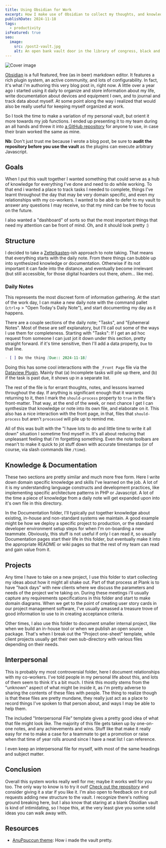 ```yaml
---
title: Using Obsidian for Work
excerpt: How I make use of Obsidian to collect my thoughts, and knowledge at work.
publishDate: 2024-11-18
tags:
  - productivity
isFeatured: true
seo:
  image:
    src: /post2-vault.jpg
    alt: An open bank vault door in the library of congress, black and white photograpy
---
```


![Cover image](/post2-vault.jpg)

[Obsidian](https://obsidian.md/) is a full featured, free (as in beer) markdown editor. It features a rich plugin system, an active community, and lots of configurability. In fact, it's what i'm authoring this very blog post in, right now. A little over a year ago i started using it daily to organize and store information about my life, write documentation about devices and equipment I own, and to journal and track data about myself. At some point along the way i realized that would also be really useful for keeping myself organized at work.

So I took the time to make a variation of my personal vault, but orient it more towards my job functions. I ended up presenting it to my team during an all hands and threw it into [a GitHub repository](https://github.com/m-triassi/obsidian-workvault-template) for anyone to use, in case their brain worked the same as mine.

**Nb**: Don't just trust me because I wrote a blog post, be sure to **audit the repository before you use the vault** as the plugins can execute arbitrary Javascript.

## Goals
When I put this vault together I wanted something that could serve as a hub of knowledge for everything I've done and need to do while working. To that end i wanted a place to track tasks I needed to complete, things I've learnt throughout the day that may be very domain specific, and even my relationships with my co-workers. I wanted to be able to defer to my vault to answer any questions I may receive, so that my mind can be free to focus on the future.

I also wanted a "dashboard" of sorts so that the most important things that need my attention can be front of mind. Oh, and it should look pretty :)

## Structure
I decided to take a [Zettelkasten](https://en.wikipedia.org/wiki/Zettelkasten)-ish approach to note taking. That means that everything starts with the daily note. From there things can bubble up into synthesized knowledge or documentation. Otherwise if its not important it can fade into the distance, and eventually become irrelevant (but still accessible, for those digital hoarders out there, *ahem...* like me).

### Daily Notes
This represents the most discreet form of information gathering. At the start of the work day, I can make a new daily note with the command pallet (`ctrl+p` > "Open Today's Daily Note"), and start documenting my day as it happens.

There are a couple sections of the daily note; "Tasks", and "Ephemeral Notes". Most of these are self explanatory, but I'll call out some of the ways I use them for completeness. Starting with "Tasks": If I get an ad hoc request from someone I can just jot it down under this section, pretty straight forward. if it's time sensitive, then I'll add a data property, `Due` to that line.

```markdown
- [ ] Do the thing [Due:: 2024-11-18]
```

Doing this has some cool interactions with the `_Front Page` file via the [Dataview Plugin](https://github.com/blacksmithgu/obsidian-dataview). Mainly that (a) Incomplete tasks will pile up there, and (b) if the task is past due, it shows up in a separate list.

The rest of the file is for errant thoughts, notes, and lessons learned throughout the day. If anything is significant enough that it warrants returning to it, then I mark the `should-process` property to `true` in the file's front-matter. That way, at the end of the week, or next chance I get I can synthesize that knowledge or note into its own file, and elaborate on it. This also has a nice interaction with the front page, in that, files that `should-process` but aren't `processed` will pile up to remind me.

All of this was built with the "I have lots to do and little time to write it all down" situation I sometime find myself in. It's all about reducing that unpleasant feeling that i'm forgetting something. Even the note toolbars are mean't to make it quick to jot stuff down with accurate timestamps (or of course, via slash commands like `/time`).

## Knowledge & Documentation

These two sections are pretty similar and much more free form. Here I write down domain specific knowledge and skills I've learned on the job. A lot of it is my understanding language constructs and development practices, like implementing specific architecture patterns in PHP or Javascript. A lot of the time a piece of knowledge from a daily note will get expanded upon into it's own file in this directory.

In the Documentation folder, I'll typically put together knowledge about existing, in-house and non-standard systems we maintain. A good example might be how we deploy a specific project to production, or the standard developer environment setup steps for when I'm on-boarding a new teammate. Obviously, this stuff is not useful if only I can read it, so usually Documentation pages start their life in this folder, but eventually make it into the appropriate README or wiki pages so that the rest of my team can read and gain value from it.

## Projects
Any time I have to take on a new project, I use this folder to start collecting my ideas about how it might all shake out. Part of that process at Plank is to have "hack days" with new clients where we discuss the parameters and needs of the project we're taking on. During these meetings i'll usually capture any requirements specifications in this folder and start to make domain diagrams. When we get to the point of creating user story cards in our project management software, I've usually amassed a treasure trove of good information to use to in creating acceptance criteria.

Other times, I also use this folder to document smaller internal project, like when we build an in-house tool or when we publish an open source package. That's when I break out the "Project one-sheet" template, while client projects usually get their own sub-directory with various files depending on their needs.

## Interpersonal
This is probably my most controversial folder, here I document relationships with my co-workers. I've told people in my personal life about this, and lots of them seem to think it's a bit much. I think this mostly stems from the "unknown" aspect of what might be inside it, as i'm pretty adverse to sharing the contents of these files with people. The thing to realize though is that these files are pretty mundane, they really just act as a place to record things I've spoken to that person about, and ways I may be able to help them.

The included "Interpersonal File" template gives a pretty good idea of what that file might look like. The majority of this file gets taken up by one-on-one notes, and any achievements and wins. Stuff like that make it really easy for me to make a case for a teammate to get a promotion or raise when that time of year rolls around since I have a neat list I can reference.

I even keep an interpersonal file for myself, with most of the same headings and subject matter.

## Conclusion
Overall this system works really well for me; maybe it works well for you too. The only way to know is to try it out! [Check out the repository](https://github.com/m-triassi/obsidian-workvault-template) and consider giving it a star if you like it. I'm also open to feedback on it or pull requests adding new structure to the vault. I recognize there's nothing ground breaking here, but I also know that staring at a blank Obsidian vault is kind of intimidating, so I hope this, at the very least give you some solid ideas you can walk away with.

## Resources

- [AnuPpuccun theme](https://github.com/AnubisNekhet/AnuPpuccin): How i made the vault pretty.